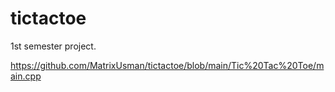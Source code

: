# tictactoe
1st semester project.

https://github.com/MatrixUsman/tictactoe/blob/main/Tic%20Tac%20Toe/main.cpp

